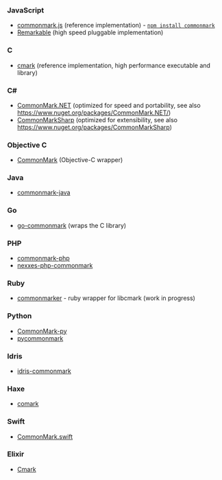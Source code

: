 ### JavaScript

- [commonmark.js](https://github.com/jgm/CommonMark) (reference
  implementation) - [`npm install commonmark`](https://www.npmjs.org/package/commonmark)
- [Remarkable](https://github.com/jonschlinkert/remarkable) (high speed
  pluggable implementation)

### C

- [cmark](https://github.com/jgm/CommonMark) (reference
  implementation, high performance executable and library)

### C# ###

- [CommonMark.NET](https://github.com/Knagis/CommonMark.NET) (optimized
  for speed and portability, see also https://www.nuget.org/packages/CommonMark.NET/)
- [CommonMarkSharp](https://github.com/MortenHoustonLudvigsen/CommonMarkSharp)
  (optimized for extensibility, see also
  https://www.nuget.org/packages/CommonMarkSharp)


### Objective C

- [CommonMark](https://github.com/Eonil/CommonMark) (Objective-C
  wrapper)

### Java

- [commonmark-java](https://github.com/armstnp/commonmark-java)

### Go

- [go-commonmark](https://github.com/rhinoman/go-commonmark) (wraps the C library)

### PHP

- [commonmark-php](https://github.com/colinodell/commonmark-php)
- [nexxes-php-commonmark](https://github.com/dennisbirkholz/nexxes-php-commonmark)

### Ruby

 - [commonmarker](https://github.com/jgm/commonmarker) - ruby wrapper for libcmark (work in progress)

### Python

- [CommonMark-py](https://github.com/rolandshoemaker/CommonMark-py)
- [pycommonmark](https://github.com/bpabel/pycommonmark)

### Idris

- [idris-commonmark](https://github.com/soimort/idris-commonmark)

### Haxe

- [comark](https://github.com/ConstNW/comark)

### Swift

- [CommonMark.swift](https://github.com/bnickel/CommonMark.swift)

### Elixir

- [Cmark](https://github.com/asaaki/cmark.ex)